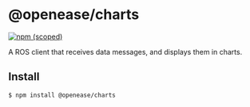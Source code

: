 # @openease/charts

[![npm (scoped)](https://img.shields.io/npm/v/openease/charts.svg)](https://www.npmjs.com/package/openease/charts)

A ROS client that receives data messages, and displays them in charts.

## Install

```
$ npm install @openease/charts
```
